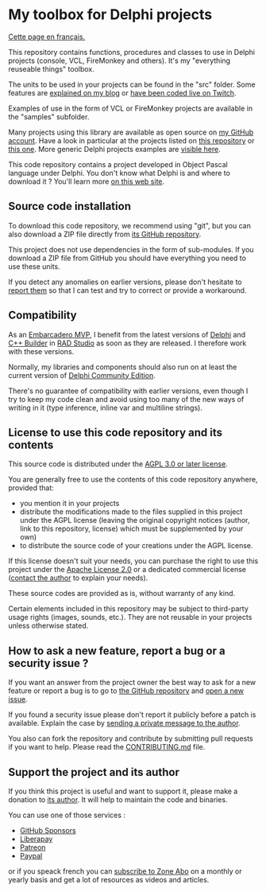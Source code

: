 # My toolbox for Delphi projects

[Cette page en français.](LISEZMOI.md)

This repository contains functions, procedures and classes to use in Delphi projects (console, VCL, FireMonkey and others). It's my "everything reuseable things" toolbox.

The units to be used in your projects can be found in the "src" folder. Some features are [explained on my blog](https://developpeur-pascal.fr/librairies-publiques.html) or [have been coded live on Twitch](https://serialstreameur.fr/librairies-et-composants.html).

Examples of use in the form of VCL or FireMonkey projects are available in the "samples" subfolder.

Many projects using this library are available as open source on [my GitHub account](https://github.com/DeveloppeurPascal/). Have a look in particular at the projects listed on [this repository](https://github.com/DeveloppeurPascal/DevPas-WorkingPrograms-Pack) or [this one](https://github.com/DeveloppeurPascal/DevPas-Games-Pack). More generic Delphi projects examples are [visible here](https://github.com/DeveloppeurPascal/Delphi-samples).

This code repository contains a project developed in Object Pascal language under Delphi. You don't know what Delphi is and where to download it ? You'll learn more [on this web site](https://delphi-resources.developpeur-pascal.fr/).

## Source code installation

To download this code repository, we recommend using "git", but you can also download a ZIP file directly from [its GitHub repository](https://github.com/DeveloppeurPascal/librairies).

This project does not use dependencies in the form of sub-modules. If you download a ZIP file from GitHub you should have everything you need to use these units.

If you detect any anomalies on earlier versions, please don't hesitate to [report them](https://github.com/DeveloppeurPascal/librairies/issues) so that I can test and try to correct or provide a workaround.

## Compatibility

As an [Embarcadero MVP](https://www.embarcadero.com/resources/partners/mvp-directory), I benefit from the latest versions of [Delphi](https://www.embarcadero.com/products/delphi) and [C++ Builder](https://www.embarcadero.com/products/cbuilder) in [RAD Studio](https://www.embarcadero.com/products/rad-studio) as soon as they are released. I therefore work with these versions.

Normally, my libraries and components should also run on at least the current version of [Delphi Community Edition](https://www.embarcadero.com/products/delphi/starter).

There's no guarantee of compatibility with earlier versions, even though I try to keep my code clean and avoid using too many of the new ways of writing in it (type inference, inline var and multiline strings).

## License to use this code repository and its contents

This source code is distributed under the [AGPL 3.0 or later license](https://choosealicense.com/licenses/agpl-3.0/).

You are generally free to use the contents of this code repository anywhere, provided that:
* you mention it in your projects
* distribute the modifications made to the files supplied in this project under the AGPL license (leaving the original copyright notices (author, link to this repository, license) which must be supplemented by your own)
* to distribute the source code of your creations under the AGPL license.

If this license doesn't suit your needs, you can purchase the right to use this project under the [Apache License 2.0](https://choosealicense.com/licenses/apache-2.0/) or a dedicated commercial license ([contact the author](https://developpeur-pascal.fr/nous-contacter.php) to explain your needs).

These source codes are provided as is, without warranty of any kind.

Certain elements included in this repository may be subject to third-party usage rights (images, sounds, etc.). They are not reusable in your projects unless otherwise stated.

## How to ask a new feature, report a bug or a security issue ?

If you want an answer from the project owner the best way to ask for a new feature or report a bug is to go to [the GitHub repository](https://github.com/DeveloppeurPascal/librairies) and [open a new issue](https://github.com/DeveloppeurPascal/librairies/issues).

If you found a security issue please don't report it publicly before a patch is available. Explain the case by [sending a private message to the author](https://developpeur-pascal.fr/nous-contacter.php).

You also can fork the repository and contribute by submitting pull requests if you want to help. Please read the [CONTRIBUTING.md](CONTRIBUTING.md) file.

## Support the project and its author

If you think this project is useful and want to support it, please make a donation to [its author](https://github.com/DeveloppeurPascal). It will help to maintain the code and binaries.

You can use one of those services :

* [GitHub Sponsors](https://github.com/sponsors/DeveloppeurPascal)
* [Liberapay](https://liberapay.com/PatrickPremartin)
* [Patreon](https://www.patreon.com/patrickpremartin)
* [Paypal](https://www.paypal.com/paypalme/patrickpremartin)

or if you speack french you can [subscribe to Zone Abo](https://zone-abo.fr/nos-abonnements.php) on a monthly or yearly basis and get a lot of resources as videos and articles.
